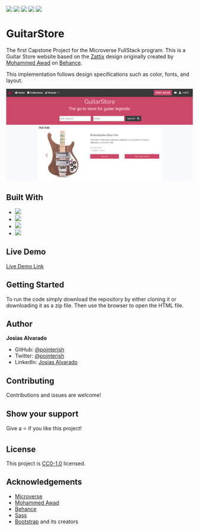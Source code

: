 ![](https://img.shields.io/badge/Microverse-blueviolet)
![](https://img.shields.io/badge/Responsive-Design-orange)
![](https://img.shields.io/badge/HTML-CSS-blue)
![](https://img.shields.io/badge/Bootstrap-purple)
![](https://img.shields.io/badge/SASS-purple)

# GuitarStore

The first Capstone Project for the Microverse FullStack program.
This is a Guitar Store website based on the [Zattix](https://www.behance.net/gallery/24796463/ZATTIX) design 
originally created by [Mohammed Awad](https://www.behance.net/M_Awad) on [Behance](https://www.behance.net/).

This implementation follows design specifications such as color, fonts, and layout.


![desktop](assets/screenshot.png)

## Built With

- ![](https://img.shields.io/badge/CSS-blue)
- ![](https://img.shields.io/badge/HTML-red)
- ![](https://img.shields.io/badge/Bootstrap-purple)
- ![](https://img.shields.io/badge/SASS-purple)

## Live Demo

[Live Demo Link](https://pointerish.github.io/GuitarStore)

##  Getting Started

To run the code simply download the repository by either cloning it or downloading it as a zip file. Then use the browser to open the HTML file.

## Author

**Josias Alvarado**

- GitHub: [@pointerish](https://github.com/pointerish)
- Twitter: [@pointerish](https://twitter.com/pointerish)
- LinkedIn: [Josias Alvarado](https://www.linkedin.com/in/josias-alvarado-80901878/)

##  Contributing

Contributions and issues are welcome!

## Show your support

Give a ⭐️ if you like this project!

## License

This project is [CC0-1.0](./LICENSE) licensed.

## Acknowledgements

- [Microverse](https://microverse.org)
- [Mohammed Awad](https://www.behance.net/M_Awad)
- [Behance](https://www.behance.net/)
- [Sass](https://sass-lang.com/)
- [Bootstrap](https://getbootstrap.com/) and its creators